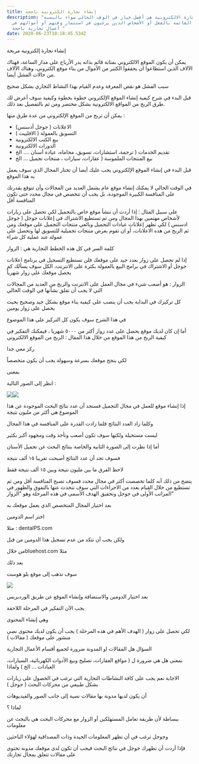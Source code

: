 ```yaml
---
title: إنشاء تجارة الكترونية ناجحة
description: "التجارة الالكترونية هي أفضل خيار في الوقت الحالي سواء بالنسبة
  للمشاريع القائمة بالفعل أو الأشخاص الذين يرغبون في استثمار وقتهم أو أموالهم في
  أعمال تجارية ناجحة "
date: 2020-06-23T10:18:45.534Z
---
```

إنشاء تجارة إلكترونية مربحة



يمكن أن يكون الموقع الالكتروني بمثابة قائم بذاته يدر الأرباح على مدار الساعة، فهناك الآلاف الذين استطاعوا ان يحققوا الكثير من الأموال من بناء موقع الكتروني، وهناك الآلاف من حالات الفشل أيضا.



سبب الفشل هو نقص المعرفة وعدم القيام بهذا النشاط التجاري بشكل صحيح



قبل البدء في شرح كيفية إنشاء الموقع الإلكتروني خطوة بخطوة وكيفية سوف أعرض لك طرق الربح من المواقع الالكترونية بشكل مختصر ومن ثم بالتفصيل بعد ذلك.



يمكن أن تربح من الموقع الإلكتروني من عدة طرق منها :



* الاعلانات ( جوجل أدسنس)
* التسويق بالعمولة ( الافلييت )
* بيع الكتب الالكترونية
* الدورات الالكترونية
* تقديم الخدمات ( ترجمة، استشارات، تسويق، محاماه، عيادة أسنان …. الخ
* بيع المنتجات الملموسة ( عقارات، سيارات ، منتجات تجميل … الخ



قبل البدء في إنشاء الموقع الإلكتروني يجب عليك أيضا أن تختار المجال الذي سوف يعمل به هذا الموقع



في الوقت الحالي لا يمكنك إنشاء موقع عام يشمل العديد من المجالات وأن تتوقع بقدرتك على المنافسة الكبيرة الموجودة، بل يجب أن تتخصص في مجال محدد حتى تكون المنافسة أقل



على سبيل المثال : إذا أردت أن تنشأ موقع خاص بالتجميل لكي تحصل على زيارات لأشخاص مهتمين بهذا المجال ومن ثم تستطيع الاشتراك في إعلانات جوجل ( جوجل ادسنس ) لكي تظهر إعلانات عيادات التجميل وبائعي منتجات التجميل على موقعك ومن ثم الربح من هذه الاعلانات، أو ان تقوم بعرض منتجات تجميلية للتسويق لها وتحصل على عمولة عند عملية كل شراء



كلمة السر في كل هذه الخطط التجارية هي : الزوار



إذا لم تحصل على زوار بعدد جيد على موقعك فلن تستطيع التسجيل في برنامج اعلانات جوجل أو الاشتراك في برامج البيع بالعمولة بكثرة على الانترنت، الكل سوف يسألك كم يحصل موقعك على زوار شهرياً



الزوار : هو أصعب شيء في مجال العمل على الانترنت والربح من العديد من المجالات التي لا يجب أن تقلق بشأنها في الوقت الحالي



كل تركيزك في البداية يجب أن ينصب على كيفية بناء موقع بشكل جيد وصحيح بحيث يحصل على زوار يومين



في هذا الشرح سوف يكون كل التركيز على هذا الموضوع



أما إن كان لديك موقع يحصل على عدد زوار أكثر من ٥٠٠٠ شهريا ، فيمكنك التفكير في كيفية الربح من هذا الموقع من خلال هذا المقال : الربح من الموقع الالكتروني



ركز معي جدا



لكي ينجح موقعك بسرعة وسهولة يجب أن يكون متخصصاً



بمعنى



انظر إلى الصور التالية :



![](https://lh3.googleusercontent.com/rE-mFsXEOR2-vOKFz0oWblkyKR1eiROjcBSaMS31RsbWobNUranRho2J_KqYv_QXn5QS05SxCWmiWNyPf1StxKvpV1uTZDwutwMqjPeGZ1Yy4y11v9QBcbph3bxTm1GcMiyVOAOy)![](https://lh6.googleusercontent.com/lVFWofT5R3Djctnc_TaH2TP16bP-paXJZiUNQsuCpdCvYHdBz8__aaRdLaTbOGa3pWmSvcgO1zr60h8LJTXTq8nhwz2QCrfIcBJDl3ZINOkZEuyQ8pp2GGfqcHkOvUb76y6pxOY1)



إذا إنشاء موقع للعمل في مجال التجميل فستجد أن عدد نتائج البحث الموجودة عن هذا الموضوع هي أكثر من مليون نتيجة



وكلما زاد العدد النتائج قلما زادت القدرة على المنافسة في هذا المجال



ليست مستحيلة ولكنها سوف تكون أصعب وتأخذ وقت ومجهود أكبر بكثير



أما إذا نظرت إلى الصورة الثانية والخاصة بنتائج البحث عن تجميل الأسنان



فسوف تجد أن عدد النتائج أصبحت تقريبا ١٥ ألف نتيجة



لاحظ الفرق ما بين مليون نتيجة وبين ١٥ ألف نتيجة فقط



يتضح من ذلك أنه كلما تخصصت أكثر في مجال محدد فسوف تصبح المنافسة أقل ومن ثم تستطيع من خلال القيام بعدد من الاجراءات التي سوف نتحدث عنها بالتفوق والظهور في المراتب الأولى في جوجل وتحقيق الهدف الأسمى في هذه المرحلة وهو "الزوار"



بعد اختيار المجال المتخصص الذي يعمل موقعك به



اختر اسم الدومين



مثلا : dentalPS.com



ولكن يجب أن تتكد من عدم تسجيل هذا الدومين من قبل



من خلالbluehost.com مثلا



بعد ذلك



سوف تذهب إلى موقع بلو هوست

![](https://lh4.googleusercontent.com/6slQAykKqmr5oH4uifOsEm-Su60IdQbnENqqx9rIRidnPBMEXTTK8ikhssK7fH0DDaHIPXGN5nZHWhmSlh2joSGGKANwlX-aImKGBXCcGOklKGUs_TkXXVeCYeJwTIDSRsz-fHbl)



بعد اختيار الدومين والاستضافة وإنشاء الموقع عن طريق الوردبريس



يجب الآن التفكير في المرحلة اللاحقة



وهي إنشاء المحتوى



لكي تحصل على زوار ( الهدف الأهم في هذه المرحلة ) يجب أن يكون لديك محتوى نصي منشور على موقعك ( مقالات )



السؤال هل المقالات او المدونة ضرورة لجميع أقسام الأعمال التجارية



بمعنى هل هي ضرورة ل ( مواقع العقارات، تصليح وبيع الأدوات الكهربائية، السيارات، العيادات … الخ ) ولماذا



الاجابة نعم يجب على كافة النشاطات التجارية التي ترغب في الحصول على زيارات بشكل طبيعي من محركات البحث ( جوجل )



أن يكون لديها مدونة بها مقالات نصية إلى جانب الصور والفيديوهات



لماذا ؟



ببساطة لأن طريقة تعامل المستهلكين أو الزوار مع محركات البحث هي بالبحث عن معلومات



وجوجل ترغب في أن تظهر المعلومات الجيدة وذات المصداقية لهؤلاء الباحثين



فإذا أردت أن تظهرك جوجل في نتائج البحث فيجب أن تكون لدى موقعك مدونة تحتوى على مقالات تتعلق بمجال تجارتك
